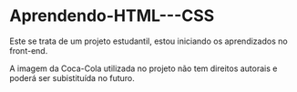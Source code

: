 # Aprendendo-HTML---CSS
Este se trata de um projeto estudantil, estou iniciando os aprendizados no front-end.

A imagem da Coca-Cola utilizada no projeto não tem direitos autorais e poderá ser subistituída no futuro.
